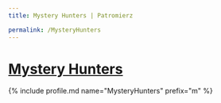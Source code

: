 ```yaml
---
title: Mystery Hunters | Patromierz

permalink: /MysteryHunters
---
```


# [Mystery Hunters](https://patronite.pl/MysteryHunters)

{% include profile.md name="MysteryHunters" prefix="m" %}
